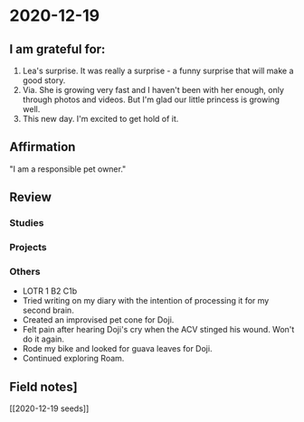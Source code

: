 # 2020-12-19

## I am grateful for:
1. Lea's surprise. It was really a surprise - a funny surprise that will make a good story.
2. Via. She is growing very fast and I haven't been with her enough, only through photos and videos. But I'm glad our little princess is growing well.
3. This new day. I'm excited to get hold of it.

## Affirmation
"I am a responsible pet owner."

## Review
### Studies

### Projects

### Others
* LOTR 1 B2 C1b
* Tried writing on my diary with the intention of processing it for my second brain.
* Created an improvised pet cone for Doji.
* Felt pain after hearing Doji's cry when the ACV stinged his wound. Won't do it again.
* Rode my bike and looked for guava leaves for Doji.
* Continued exploring Roam.

## Field notes]

[[2020-12-19 seeds]]